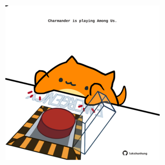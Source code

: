 <!-- built at 30/06/2022, 20:00:54 UTC -->
<p align="center">
  <img width="500" height="500" src="./ReadmeImage.svg">
</p>
